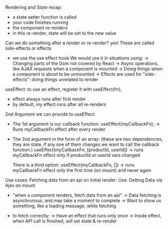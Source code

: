 Rendering and State
recap: 
- a state setter function is called
- your code finishes running
- the component re-renders
- in this re-render, state will be set to the new value

Can we do something after a render or re-render? yes! These are called side-effects or effects
- we use the use effect hook 
We would use it in situations using: 
-> Changing parts of the Dom not covered by React
-> Async operations, like AJAX requests when a component is mounted
-> Doing things when a component is about to be unmounted
-> Effects are used for "side-effects": doing things unrelated to render

useEffect:
to use an effect, register it with useEffect(fn);

- effect always runs after first render
- by default, my effect runs after all re-renders

2nd Argument we can provide to useEffect:
- The 1st argument is our callback function:
   useEffect(myCallbackFn);
   -> Runs myCallbackFn effect after every render

- The 2nd argument in the form of an array: (these are two dependencies, they are state, if any one of them changes we want to call the callback function.)
   useEffect(myCallbackFn, [productId, userId])
   -> runs myCallbackFn effect only if productId or userId vars changed

   There is a third option:
   useEffect(myCallbackFn, [])
   -> runs myCallbackFn effect only the first time (on mount) and never again

Use cases: Fetching data from an api on initial render: 
Use: Getting Data via Ajex on mount
- "when a component renders, fetch data from an api"
    -> Data fetching is asynchronous, and may take a moment to complete
    -> Want to show us something, like a loading message, while fetching

- to fetch correctly:
    -> Have an effect that runs only once
    -> Inside effect, when API call is finished, will set state & re-render